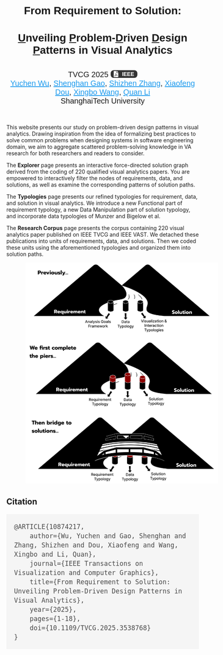 



<div style="text-align: center; font-family:Google Sans, sans-serif">
  <h1><strong>From Requirement to Solution: </h1>
  <h1><u>U</u>nveiling <u>P</u>roblem-<u>D</u>riven <u>D</u>esign <u>P</u>atterns in Visual Analytics</strong></h1>
</div>
<br>
<div style="text-align: center; font-size:20px; font-family:Google Sans, sans-serif">
 <span>TVCG 2025</span>&nbsp;<a href="https://ieeexplore.ieee.org/abstract/document/10874217" target="_blank" style="
    display: inline-flex;
    align-items: center;
    padding: 2px 8px;
    border-radius: 8px;
    background-color: #333;
    color: white;
    font-weight: bold;
    text-decoration: none;">
    <svg viewBox='0 0 384 512' style='height:16px; margin-right:10px'><path fill="currentColor" d="M181.9 256.1c-5-16-4.9-46.9-2-46.9 8.4 0 7.6 36.9 2 46.9zm-1.7 47.2c-7.7 20.2-17.3 43.3-28.4 62.7 18.3-7 39-17.2 62.9-21.9-12.7-9.6-24.9-23.4-34.5-40.8zM86.1 428.1c0 .8 13.2-5.4 34.9-40.2-6.7 6.3-29.1 24.5-34.9 40.2zM248 160h136v328c0 13.3-10.7 24-24 24H24c-13.3 0-24-10.7-24-24V24C0 10.7 10.7 0 24 0h200v136c0 13.2 10.8 24 24 24zm-8 171.8c-20-12.2-33.3-29-42.7-53.8 4.5-18.5 11.6-46.6 6.2-64.2-4.7-29.4-42.4-26.5-47.8-6.8-5 18.3-.4 44.1 8.1 77-11.6 27.6-28.7 64.6-40.8 85.8-.1 0-.1.1-.2.1-27.1 13.9-73.6 44.5-54.5 68 5.6 6.9 16 10 21.5 10 17.9 0 35.7-18 61.1-61.8 25.8-8.5 54.1-19.1 79-23.2 21.7 11.8 47.1 19.5 64 19.5 29.2 0 31.2-32 19.7-43.4-13.9-13.6-54.3-9.7-73.6-7.2zM377 105L279 7c-4.5-4.5-10.6-7-17-7h-6v128h128v-6.1c0-6.3-2.5-12.4-7-16.9zm-74.1 255.3c4.1-2.7-2.5-11.9-42.8-9 37.1 15.8 42.8 9 42.8 9z"></path></svg>
     <span style="font-size:14px">IEEE</span>
</a>
</div>

<div style="text-align: center;font-size:20px; font-family:Google Sans, sans-serif; text-decoration-color: rgb(32, 156, 238)">
  <a href='https://yuchen-wu.com/' style="color: rgb(32, 156, 238)">Yuchen Wu</a>, <a href='https://gaoshh711.github.io/' style="color: rgb(32, 156, 238)">Shenghan Gao</a>, <a href='https://yuxinz.vercel.app/' style="color: rgb(32, 156, 238)">Shizhen Zhang</a>, <a href='https://faculty.sist.shanghaitech.edu.cn/liquan/' style="color: rgb(32, 156, 238)">Xiaofeng Dou</a>, <a href='https://andy-xingbowang.com/' style="color: rgb(32, 156, 238)">Xingbo Wang</a>, <a href='https://faculty.sist.shanghaitech.edu.cn/liquan/' style="color: rgb(32, 156, 238)">Quan Li</a>
</div>

<div style="text-align: center; font-size:20px; font-family:Google Sans, sans-serif">
 <span> ShanghaiTech University</span>
</div>

<br>


<br>

This website presents our study on problem-driven design patterns in visual analytics. Drawing inspiration from the idea of formalizing best practices to solve common problems when designing systems in software engineering domain, we aim to aggregate scattered problem-solving knowledge in VA research for both researchers and readers to consider. 

The **Explorer** page presents an interactive force-directed solution graph derived from the coding of 220 qualified visual analytics papers. You are empowered to interactively filter the nodes of requirements, data, and solutions, as well as examine the corresponding patterns of solution paths.

The **Typologies** page presents our refined typologies for requirement, data, and solution in visual analytics. We introduce a new Functional part of requirement typology, a new Data Manipulation part of solution typology, and incorporate data typologies of Munzer and Bigelow et al.

The **Research Corpus** page presents the corpus containing 220 visual analytics paper published on IEEE TVCG and IEEE VAST. We detached these publications into units of requirements, data, and solutions. Then we coded these units using the aforementioned typologies and organized them into solution paths.
<div style="text-align: left; font-size:20px; font-family:Google Sans, sans-serif">
<img src="static\illustration.png" alt="illustration" style="margin-left:10%; width: 900px;" />
</div>
<h2>Citation</h2>
<div style="text-align: left; font-size:20px; font-family:Google Sans, sans-serif">
<pre style="
  background-color:rgb(245, 245, 245);
  color:rgb(74, 74, 74);
  padding: 20px;
  "><code>@ARTICLE{10874217,
    author={Wu, Yuchen and Gao, Shenghan and Zhang, Shizhen and Dou, Xiaofeng and Wang, Xingbo and Li, Quan},
    journal={IEEE Transactions on Visualization and Computer Graphics}, 
    title={From Requirement to Solution: Unveiling Problem-Driven Design Patterns in Visual Analytics}, 
    year={2025},
    pages={1-18},
    doi={10.1109/TVCG.2025.3538768}
}</code></pre>
</div>
